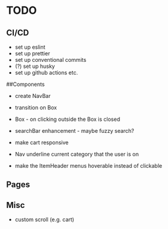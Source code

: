 # TODO

## CI/CD

- set up eslint
- set up prettier
- set up conventional commits
- (?) set up husky
- set up github actions etc.

##Components

- create NavBar
- transition on Box
- Box - on clicking outside the Box is closed

- searchBar enhancement - maybe fuzzy search?
- make cart responsive
- Nav underline current category that the user is on
- make the ItemHeader menus hoverable instead of clickable

## Pages

## Misc

- custom scroll (e.g. cart)
